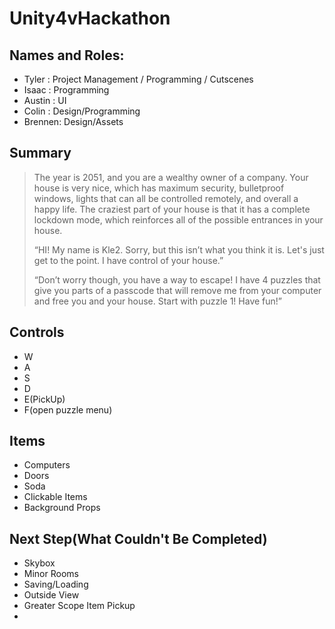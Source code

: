 # Unity4vHackathon

## Names and Roles:
* Tyler : Project Management / Programming / Cutscenes
* Isaac : Programming
* Austin : UI
* Colin : Design/Programming
* Brennen: Design/Assets

## Summary
> The year is 2051, and you are a wealthy owner of a company. Your house is very nice, which has maximum security, bulletproof windows, lights that can all be controlled remotely, and overall a happy life. The craziest part of your house is that it has a complete lockdown mode, which reinforces all of the possible entrances in your house.
>
> “HI! My name is Kle2. Sorry, but this isn’t what you think it is. Let's just get to the point. I have control of your house.”
>
> “Don’t worry though, you have a way to escape! I have 4 puzzles that give you parts of a passcode that will remove me from your computer and free you and your house. Start with puzzle 1! Have fun!”

## Controls
* W
* A
* S
* D
* E(PickUp)
* F(open puzzle menu)

## Items
* Computers
* Doors
* Soda
* Clickable Items
* Background Props

## Next Step(What Couldn't Be Completed)
* Skybox
* Minor Rooms
* Saving/Loading
* Outside View
* Greater Scope Item Pickup
* 
